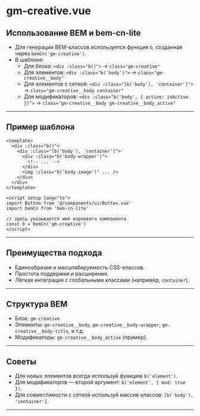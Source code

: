 # gm-creative.vue

## Использование BEM и bem-cn-lite

- Для генерации BEM-классов используется функция `b`, созданная через `bemCn('gm-creative')`.
- В шаблоне:
    - Для блока: `<div :class="b()">` → `class="gm-creative"`
    - Для элементов: `<div :class="b('body')">` → `class="gm-creative__body"`
    - Для элементов с сеткой: `<div :class="[b('body'), 'container']">` → `class="gm-creative__body container"`
    - Для модификаторов: `<div :class="b('body', { active: isActive })">` → `class="gm-creative__body gm-creative__body_active"`
---

## Пример шаблона

```vue
<template>
  <div :class="b()">
    <div :class="[b('body'), 'container']">
      <div :class="b('body-wrapper')">
        <!-- ... -->
      </div>
      <img :class="b('body-image')" ... />
    </div>
  </div>
</template>

<script setup lang="ts">
import Button from '@/components/ui/Button.vue'
import bemCn from 'bem-cn-lite'

// здесь указывается имя корневого компонента
const b = bemCn('gm-creative')
</script>
```

---

## Преимущества подхода

- Единообразие и масштабируемость CSS-классов.
- Простота поддержки и расширения.
- Лёгкая интеграция с глобальными классами (например, `container`).

---

## Структура BEM

- Блок: `gm-creative`
- Элементы: `gm-creative__body`, `gm-creative__body-wrapper`, `gm-creative__body-title`, и т.д.
- Модификаторы: `gm-creative__body_active` (пример).

---

## Советы

- Для новых элементов всегда используй функцию `b('element')`.
- Для модификаторов — второй аргумент: `b('element', { mod: true })`.
- Для совместимости с сеткой используй массив классов: `[b('body'), 'container']`.

---